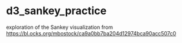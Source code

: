 # d3_sankey_practice
exploration of the Sankey visualization from https://bl.ocks.org/mbostock/ca9a0bb7ba204d12974bca90acc507c0
